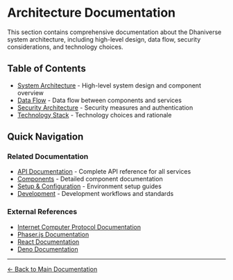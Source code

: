 # Architecture Documentation

This section contains comprehensive documentation about the Dhaniverse system architecture, including high-level design, data flow, security considerations, and technology choices.

## Table of Contents

- [System Architecture](./system-architecture.md) - High-level system design and component overview
- [Data Flow](./data-flow.md) - Data flow between components and services  
- [Security Architecture](./security-architecture.md) - Security measures and authentication
- [Technology Stack](./technology-stack.md) - Technology choices and rationale

## Quick Navigation

### Related Documentation
- [API Documentation](../api/) - Complete API reference for all services
- [Components](../components/) - Detailed component documentation
- [Setup & Configuration](../setup/) - Environment setup guides
- [Development](../development/) - Development workflows and standards

### External References
- [Internet Computer Protocol Documentation](https://internetcomputer.org/docs/current/developer-docs/)
- [Phaser.js Documentation](https://phaser.io/phaser3/documentation)
- [React Documentation](https://react.dev/)
- [Deno Documentation](https://deno.land/manual)

---

[← Back to Main Documentation](../README.md)